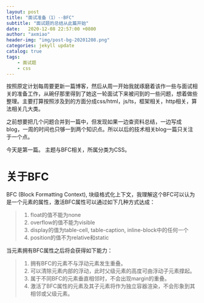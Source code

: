 ```yaml
---
layout: post
title: "面试准备（1）--BFC"
subtitle: "面试题的总结从此篇开始"
date:   2020-12-08 22:57:00 +0800
author: "axmiao"
header-img: "img/post-bg-20201208.png"
categories: jekyll update
catalog: true
tags: 
    - 面试题
    - css
---
```


按照原定计划每周要更新一篇博客，然后从周一开始我就琢磨着该作一些与面试相关的准备工作，从碗仔那里得到了她这一轮面试下来被问到的一些问题，想着做些整理。主要打算按照涉及到的方面分成css/html，js/ts，框架相关，http相关，算法相关几大类。

之前想要把几个问题合并到一篇中，但发现如果一边查资料总结，一边写成blog，一周的时间也只够一到两个知识点。所以以后的技术相关blog一篇只关注于一个点。

今天是第一篇。 主题与BFC相关，所属分类为CSS。


# 关于BFC

BFC (Block Formatting Context), 块级格式化上下文，我理解这个BFC可以认为是一个元素的属性，激活BFC属性可以通过如下几种方式达成：

>1. float的值不能为none
>2. overflow的值不能为visible
>3. display的值为table-cell, table-caption, inline-block中的任何一个
>4. position的值不为relative和static 

当元素拥有BFC属性之后将会获得如下能力：

>1. 拥有BFC的元素不与浮动元素发生重叠。
>2. 可以清除元素内部的浮动，此时父级元素的高度可由浮动子元素撑起。
>3. 属于不同BFC的元素垂直相邻时，不会出现margin的重叠。
>4. 激活了BFC属性的元素及其子元素将作为独立容器渲染，不会形象到其相邻或父级元素。

